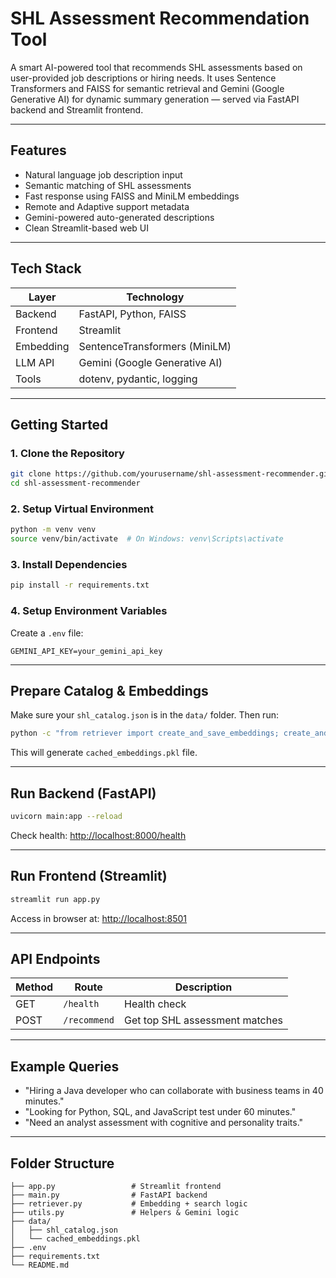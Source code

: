 # SHL Assessment Recommendation Tool

A smart AI-powered tool that recommends SHL assessments based on user-provided job descriptions or hiring needs. It uses Sentence Transformers and FAISS for semantic retrieval and Gemini (Google Generative AI) for dynamic summary generation — served via FastAPI backend and Streamlit frontend.

---

## Features

-  Natural language job description input
-  Semantic matching of SHL assessments
-  Fast response using FAISS and MiniLM embeddings
-  Remote and Adaptive support metadata
-  Gemini-powered auto-generated descriptions
-  Clean Streamlit-based web UI

---

##  Tech Stack

| Layer     | Technology                        |
|-----------|-----------------------------------|
| Backend   | FastAPI, Python, FAISS            |
| Frontend  | Streamlit                         |
| Embedding | SentenceTransformers (MiniLM)     |
| LLM API   | Gemini (Google Generative AI)     |
| Tools     | dotenv, pydantic, logging         |

---

##  Getting Started

### 1. Clone the Repository

```bash
git clone https://github.com/yourusername/shl-assessment-recommender.git
cd shl-assessment-recommender
```

### 2. Setup Virtual Environment

```bash
python -m venv venv
source venv/bin/activate  # On Windows: venv\Scripts\activate
```

### 3. Install Dependencies

```bash
pip install -r requirements.txt
```

### 4. Setup Environment Variables

Create a `.env` file:

```
GEMINI_API_KEY=your_gemini_api_key
```

---

##  Prepare Catalog & Embeddings

Make sure your `shl_catalog.json` is in the `data/` folder. Then run:

```bash
python -c "from retriever import create_and_save_embeddings; create_and_save_embeddings()"
```

This will generate `cached_embeddings.pkl` file.

---

##  Run Backend (FastAPI)

```bash
uvicorn main:app --reload
```

Check health: [http://localhost:8000/health](http://localhost:8000/health)

---

##  Run Frontend (Streamlit)

```bash
streamlit run app.py
```

Access in browser at: [http://localhost:8501](http://localhost:8501)

---

##  API Endpoints

| Method | Route           | Description                     |
|--------|------------------|---------------------------------|
| GET    | `/health`        | Health check                    |
| POST   | `/recommend`     | Get top SHL assessment matches |


---

##  Example Queries

- "Hiring a Java developer who can collaborate with business teams in 40 minutes."
- "Looking for Python, SQL, and JavaScript test under 60 minutes."
- "Need an analyst assessment with cognitive and personality traits."

---

##  Folder Structure

```
├── app.py                 # Streamlit frontend
├── main.py                # FastAPI backend
├── retriever.py           # Embedding + search logic
├── utils.py               # Helpers & Gemini logic
├── data/
│   ├── shl_catalog.json
│   └── cached_embeddings.pkl
├── .env
├── requirements.txt
└── README.md
```




